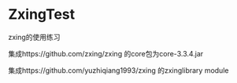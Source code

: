 # ZxingTest
zxing的使用练习

集成https://github.com/zxing/zxing 的core包为core-3.3.4.jar

集成https://github.com/yuzhiqiang1993/zxing 的zxinglibrary module

